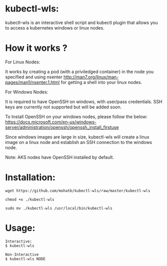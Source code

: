 # kubectl-wls:
kubectl-wls is an interactive shell script and kubectl plugin that allows you to access a kubernetes windows or linux nodes.

# How it works ?

For Linux Nodes:

It works by creating a pod (with a priviledged container) in the node you specified and using nsenter http://man7.org/linux/man-pages/man1/nsenter.1.html for getting a shell into your linux nodes.


For Windows Nodes:

It is required to have OpenSSH on windows, with user/pass credentials. SSH keys are currently not supported but will be added soon.

To Install OpenSSH on your windows nodes, please follow the below:
https://docs.microsoft.com/en-us/windows-server/administration/openssh/openssh_install_firstuse

Since windows images are large in size, kubectl-wls will create a linux image on a linux node and establish an SSH connection to the windows node.

Note: AKS nodes have OpenSSH installed by default.


# Installation:
```
wget https://github.com/mohatb/kubectl-wls/raw/master/kubectl-wls

chmod +x ./kubectl-wls

sudo mv ./kubectl-wls /usr/local/bin/kubectl-wls
```

# Usage:
```
Interactive:
$ kubectl-wls

Non-Interactive
$ kubectl-wls NODE
```
